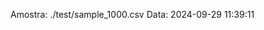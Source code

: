  Amostra: ./test/sample_1000.csv
                               Data: 2024-09-29 11:39:11
                        